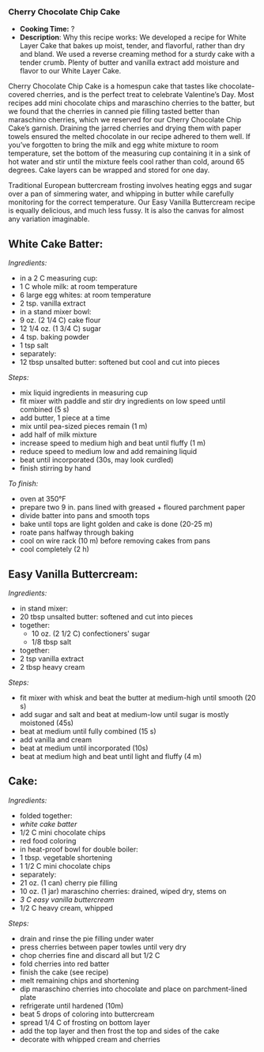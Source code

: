 ### Cherry Chocolate Chip Cake
* **Cooking Time:** ?
* **Description**: 
 Why this recipe works: We developed a recipe for White Layer Cake that bakes up moist, tender, and flavorful, rather than dry and bland. We used a reverse creaming method for a sturdy cake with a tender crumb. Plenty of butter and vanilla extract add moisture and flavor to our White Layer Cake.

 Cherry Chocolate Chip Cake is a homespun cake that tastes like chocolate-covered cherries, and is the perfect treat to celebrate Valentine’s Day. Most recipes add mini chocolate chips and maraschino cherries to the batter, but we found that the cherries in canned pie filling tasted better than maraschino cherries, which we reserved for our Cherry Chocolate Chip Cake’s garnish. Draining the jarred cherries and drying them with paper towels ensured the melted chocolate in our recipe adhered to them well.  If you’ve forgotten to bring the milk and egg white mixture to room temperature, set the bottom of the measuring cup containing it in a sink of hot water and stir until the mixture feels cool rather than cold, around 65 degrees. Cake layers can be wrapped and stored for one day.

 Traditional European buttercream frosting involves heating eggs and sugar over a pan of simmering water, and whipping in butter while carefully monitoring for the correct temperature. Our Easy Vanilla Buttercream recipe is equally delicious, and much less fussy. It is also the canvas for almost any variation imaginable.

White Cake Batter:
-----
*Ingredients:*
* in a 2 C measuring cup:
 * 1 C whole milk: at room temperature
 * 6 large egg whites: at room temperature
 * 2 tsp. vanilla extract
* in a stand mixer bowl:
 * 9 oz. (2 1/4 C) cake flour
 * 12 1/4 oz. (1 3/4 C) sugar
 * 4 tsp. baking powder
 * 1 tsp salt
* separately:
 * 12 tbsp unsalted butter: softened but cool and cut into pieces

*Steps:*
* mix liquid ingredients in measuring cup
* fit mixer with paddle and stir dry ingredients on low speed until combined (5 s)
* add butter, 1 piece at a time
* mix until pea-sized pieces remain (1 m)
* add half of milk mixture
* increase speed to medium high and beat until fluffy (1 m)
* reduce speed to medium low and add remaining liquid
* beat until incorporated (30s, may look curdled)
* finish stirring by hand


*To finish:*
* oven at 350°F 
* prepare two 9 in. pans lined with greased + floured parchment paper
* divide batter into pans and smooth tops
* bake until tops are light golden and cake is done (20-25 m)
* roate pans halfway through baking
* cool on wire rack (10 m) before removing cakes from pans
* cool completely (2 h)

Easy Vanilla Buttercream:
-----
*Ingredients:*
* in stand mixer:
 * 20 tbsp unsalted butter: softened and cut into pieces
* together:
  * 10 oz. (2 1/2 C) confectioners' sugar
  * 1/8 tbsp salt
* together:
 * 2 tsp vanilla extract 
 * 2 tbsp heavy cream 

*Steps:*
 * fit mixer with whisk and beat the butter at medium-high until smooth (20 s)
 * add sugar and salt and beat at medium-low until sugar is mostly moistoned (45s)
 * beat at medium until fully combined (15 s)
 * add vanilla and cream
 * beat at medium until incorporated (10s)
 * beat at medium high and beat until light and fluffy (4 m)

Cake:
-----
*Ingredients:*
* folded together:
 * *white cake batter*
 * 1/2 C mini chocolate chips 
 * red food coloring
* in heat-proof bowl for double boiler:
 * 1 tbsp. vegetable shortening
 * 1 1/2 C mini chocolate chips
* separately:
 * 21 oz. (1 can) cherry pie filling
 * 10 oz. (1 jar) maraschino cherries: drained, wiped dry, stems on
 * *3 C easy vanilla buttercream*
 * 1/2 C heavy cream, whipped

*Steps:*
* drain and rinse the pie filling under water
* press cherries between paper towles until very dry
* chop cherries fine and discard all but 1/2 C
* fold cherries into red batter
* finish the cake (see recipe)
* melt remaining chips and shortening
* dip maraschino cherries into chocolate and place on parchment-lined plate
* refrigerate until hardened (10m)
* beat 5 drops of coloring into buttercream
* spread 1/4 C of frosting on bottom layer
* add the top layer and then frost the top and sides of the cake
* decorate with whipped cream and cherries


